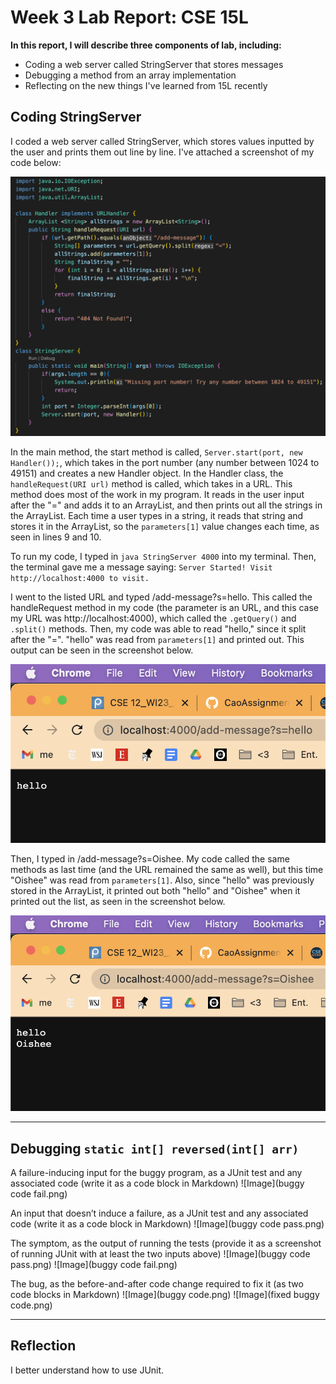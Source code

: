 # Week 3 Lab Report: CSE 15L

**In this report, I will describe three components of lab, including:**
- Coding a web server called StringServer that stores messages
- Debugging a method from an array implementation
- Reflecting on the new things I've learned from 15L recently

## Coding StringServer
I coded a web server called StringServer, which stores values inputted by the user and prints them out line by line. I've attached a screenshot of my code below:

![Image](StringServerCode.png)

In the main method, the start method is called, `Server.start(port, new Handler());`, which takes in the port number (any number between 1024 to 49151) and creates a new Handler object. 
In the Handler class, the `handleRequest(URI url)` method is called, which takes in a URL. This method does most of the work in my program. 
It reads in the user input after the "=" and adds it to an ArrayList, and then prints out all the strings in the ArrayList. Each time a user types in
a string, it reads that string and stores it in the ArrayList, so the `parameters[1]` value changes each time, as seen in lines 9 and 10. 

To run my code, I typed in `java StringServer 4000` into my terminal. Then, the terminal gave me a message saying:
`Server Started! Visit http://localhost:4000 to visit.` 

I went to the listed URL and typed /add-message?s=hello. This called the handleRequest method in my code (the parameter is an URL, and this case my URL was 
http://localhost:4000),
which called the `.getQuery()` and `.split()` methods. Then, my code was able to read "hello," since it split after the "=". "hello" was read from `parameters[1]`
and printed out. This output can be seen in the screenshot below. 

![Image](addMessage1.png)

Then, I typed in /add-message?s=Oishee. My code called the same methods as last time (and the URL remained the same as well), but this time "Oishee" was read from `parameters[1]`. Also, since "hello" was 
previously stored in the ArrayList, it printed out both "hello" and "Oishee" when it printed out the list, as seen in the screenshot below.

![Image](addMessage2.png)

---	

## Debugging `static int[] reversed(int[] arr)` 

A failure-inducing input for the buggy program, as a JUnit test and any associated code (write it as a code block in Markdown)
![Image](buggy code fail.png)

An input that doesn’t induce a failure, as a JUnit test and any associated code (write it as a code block in Markdown)
![Image](buggy code pass.png)

The symptom, as the output of running the tests (provide it as a screenshot of running JUnit with at least the two inputs above)
![Image](buggy code pass.png)
![Image](buggy code fail.png)

The bug, as the before-and-after code change required to fix it (as two code blocks in Markdown)
![Image](buggy code.png)
![Image](fixed buggy code.png)

---	

## Reflection

I better understand how to use JUnit.
